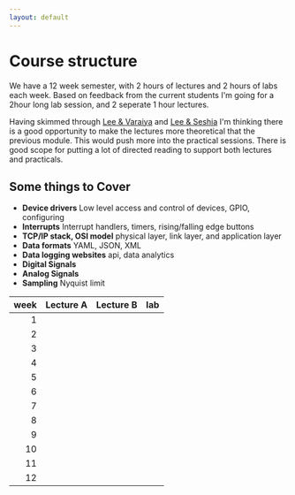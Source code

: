 ```yaml
---
layout: default
---
```


# Course structure
We have a 12 week semester, with 2 hours of lectures and 2 hours of labs each week.  Based on feedback from the current students I'm going for a 2hour long lab session, and 2 seperate 1 hour lectures.

Having skimmed through [Lee & Varaiya](http://leevaraiya.org/) and [Lee & Seshia](http://leeseshia.org/) I'm thinking there is a good opportunity to make the lectures more theoretical that the previous module.   This would push more into the practical sessions.  There is good scope for putting a lot of directed reading to support both lectures and practicals.

## Some things to Cover
* **Device drivers** Low level access and control of devices, GPIO, configuring
* **Interrupts** Interrupt handlers, timers, rising/falling edge buttons
* **TCP/IP stack, OSI model** physical layer, link layer, and application layer
* **Data formats** YAML, JSON, XML
* **Data logging websites** api, data analytics
* **Digital Signals**
* **Analog Signals**
* **Sampling** Nyquist limit

 week | Lecture A | Lecture B | lab
--:|---|---|---
1|  |  |
2|  |  |
3|  |  |
4|  |  |
5|  |  |
6|  |  |
7|  |  |
8|  |  |
9|  |  |
10|  |  |
11|  |  |
12|  |  |

